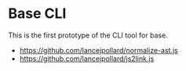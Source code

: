 # Base CLI

This is the first prototype of the CLI tool for base.

- https://github.com/lancejpollard/normalize-ast.js
- https://github.com/lancejpollard/js2link.js
